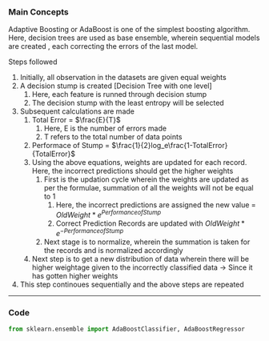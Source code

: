 ### Main Concepts

Adaptive Boosting or AdaBoost is one of the simplest boosting algorithm. Here, decision trees are used as base ensemble, wherein sequential models are created , each correcting the errors of the last model. 

Steps followed
1. Initially, all observation in the datasets are given equal weights
2. A decision stump is created [Decision Tree with one level]
	1. Here, each feature is runned through decision stump
	2. The decision stump with the least entropy will be selected
3. Subsequent calculations are made
	1. Total Error = $\frac{E}{T}$
		1. Here, E is the number of errors made
		2. T refers to the total number of data points
	2. Performace of Stump = $\frac{1}{2}log_e\frac{1-TotalError}{TotalError}$
	3. Using the above equations, weights are updated for each record. Here, the incorrect predictions should get the higher weights
		1. First is the updation cycle wherein the weights are updated as per the formulae, summation of all the weights will not be equal to 1
			1. Here, the incorrect predictions are assigned the new value = $OldWeight * e^{Performance of Stump}$
			2. Correct Prediction Records are updated with $OldWeight * e^{-Performance of Stump}$
		2. Next stage is to normalize, wherein the summation is taken for the records and is normalized accordingly
	4. Next step is to get a new distribution of data wherein there will be higher weightage given to the incorrectly classified data -> Since it has gotten higher weights
4. This step continoues sequentially and the above steps are repeated

---
### Code
```py
from sklearn.ensemble import AdaBoostClassifier, AdaBoostRegressor
```
